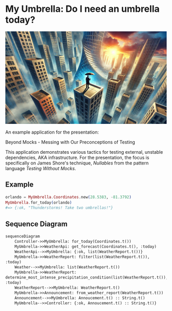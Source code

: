 # My Umbrella: Do I need an umbrella today?

![My Umbrella](./assets/umbrella.webp)

An example application for the presentation:

Beyond Mocks - Messing with Our Preconceptions of Testing

This application demonstrates various tactics for testing external, unstable dependencies, AKA
infrastructure. For the presentation, the focus is specifically on James Shore's technique,
_Nullables_ from the pattern language _Testing Without Mocks_.

## Example

```elixir
orlando = MyUmbrella.Coordinates.new(28.5383, -81.3792)
MyUmbrella.for_today(orlando)
#=> {:ok, "Thunderstorms! Take two umbrellas!"}
```

## Sequence Diagram

```mermaid
sequenceDiagram
    Controller->>MyUmbrella: for_today(Coordinates.t())
    MyUmbrella->>WeatherApi: get_forecast(Coordinates.t(), :today)
    WeatherApi-->>MyUmbrella: {:ok, list(WeatherReport.t())}
    MyUmbrella->>WeatherReport: filter(list(WeatherReport.t()), :today)
    Weather-->>MyUmbrella: list(WeatherReport.t())
    MyUmbrella->>WeatherReport: determine_most_intense_precipitation_condition(list(WeatherReport.t()), :today)
    WeatherReport-->>MyUmbrella: WeatherReport.t()
    MyUmbrella->>Announcement: from_weather_report(WeatherReport.t())
    Announcement-->>MyUmbrella: Annoucement.t() :: String.t()
    MyUmbrella-->>Controller: {:ok, Annoucement.t() :: String.t()}
```
